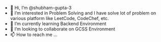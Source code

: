 - 👋 Hi, I’m @shubham-gupta-3
- 👀 I’m interested in Problem Solving and I have solve lot of problem on various platform like LeetCode, CodeChef, etc.
- 🌱 I’m currently learning Backend Environment
- 💞️ I’m looking to collaborate on GCSS Environment
- 📫 How to reach me ...

<!---
shubham-gupta-3/shubham-gupta-3 is a ✨ special ✨ repository because its `README.md` (this file) appears on your GitHub profile.
You can click the Preview link to take a look at your changes.
--->
